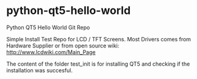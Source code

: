 # python-qt5-hello-world
Python QT5 Hello World Git Repo

Simple Install Test Repo for LCD / TFT Screens.
Most Drivers comes from Hardware Supplier or from open source wiki:
http://www.lcdwiki.com/Main_Page


The content of the folder test_init is for installing QT5 and checking if the installation was succesful.
